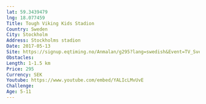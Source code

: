 ```yaml
---
lat: 59.3439479
lng: 18.077459
Title: Tough Viking Kids Stadion
Country: Sweden
City: Stockholm
Address: Stockholms stadion
Date: 2017-05-13
Site: https://signup.eqtiming.no/Anmalan/g295?lang=swedish&Event=TV_Sverige&groupchain=295
Obstacles:
Length: 1-1.5 km
Price: 295
Currency: SEK
Youtube: https://www.youtube.com/embed/YALIcLMvUvE
Challenge:
Age: 5-11
---
```

